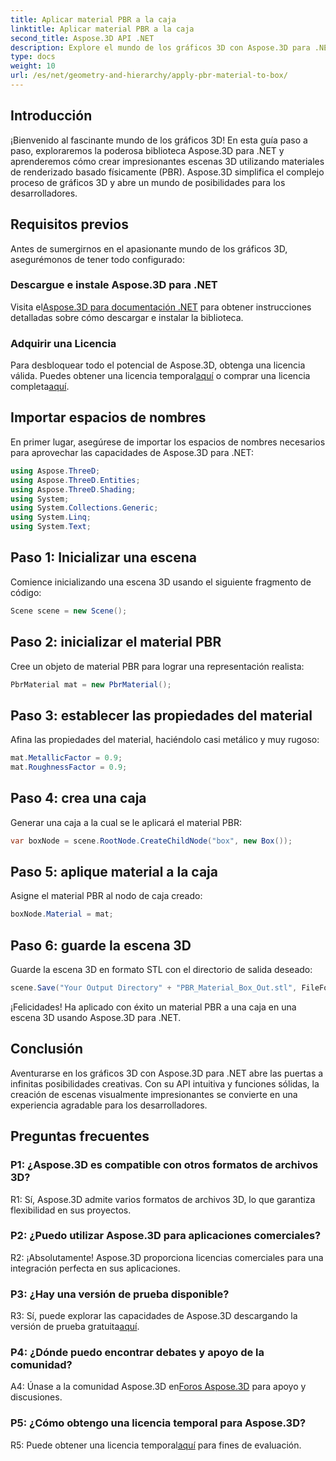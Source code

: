 ```yaml
---
title: Aplicar material PBR a la caja
linktitle: Aplicar material PBR a la caja
second_title: Aspose.3D API .NET
description: Explore el mundo de los gráficos 3D con Aspose.3D para .NET. Cree escenas inmersivas sin esfuerzo utilizando materiales de renderizado basado físicamente.
type: docs
weight: 10
url: /es/net/geometry-and-hierarchy/apply-pbr-material-to-box/
---
```

## Introducción

¡Bienvenido al fascinante mundo de los gráficos 3D! En esta guía paso a paso, exploraremos la poderosa biblioteca Aspose.3D para .NET y aprenderemos cómo crear impresionantes escenas 3D utilizando materiales de renderizado basado físicamente (PBR). Aspose.3D simplifica el complejo proceso de gráficos 3D y abre un mundo de posibilidades para los desarrolladores.

## Requisitos previos

Antes de sumergirnos en el apasionante mundo de los gráficos 3D, asegurémonos de tener todo configurado:

### Descargue e instale Aspose.3D para .NET

 Visita el[Aspose.3D para documentación .NET](https://reference.aspose.com/3d/net/) para obtener instrucciones detalladas sobre cómo descargar e instalar la biblioteca.

### Adquirir una Licencia

Para desbloquear todo el potencial de Aspose.3D, obtenga una licencia válida. Puedes obtener una licencia temporal[aquí](https://purchase.aspose.com/temporary-license/) o comprar una licencia completa[aquí](https://purchase.aspose.com/buy).

## Importar espacios de nombres

En primer lugar, asegúrese de importar los espacios de nombres necesarios para aprovechar las capacidades de Aspose.3D para .NET:

```csharp
using Aspose.ThreeD;
using Aspose.ThreeD.Entities;
using Aspose.ThreeD.Shading;
using System;
using System.Collections.Generic;
using System.Linq;
using System.Text;
```

## Paso 1: Inicializar una escena

Comience inicializando una escena 3D usando el siguiente fragmento de código:

```csharp
Scene scene = new Scene();
```

## Paso 2: inicializar el material PBR

Cree un objeto de material PBR para lograr una representación realista:

```csharp
PbrMaterial mat = new PbrMaterial();
```

## Paso 3: establecer las propiedades del material

Afina las propiedades del material, haciéndolo casi metálico y muy rugoso:

```csharp
mat.MetallicFactor = 0.9;
mat.RoughnessFactor = 0.9;
```

## Paso 4: crea una caja

Generar una caja a la cual se le aplicará el material PBR:

```csharp
var boxNode = scene.RootNode.CreateChildNode("box", new Box());
```

## Paso 5: aplique material a la caja

Asigne el material PBR al nodo de caja creado:

```csharp
boxNode.Material = mat;
```

## Paso 6: guarde la escena 3D

Guarde la escena 3D en formato STL con el directorio de salida deseado:

```csharp
scene.Save("Your Output Directory" + "PBR_Material_Box_Out.stl", FileFormat.STLASCII);
```

¡Felicidades! Ha aplicado con éxito un material PBR a una caja en una escena 3D usando Aspose.3D para .NET.

## Conclusión

Aventurarse en los gráficos 3D con Aspose.3D para .NET abre las puertas a infinitas posibilidades creativas. Con su API intuitiva y funciones sólidas, la creación de escenas visualmente impresionantes se convierte en una experiencia agradable para los desarrolladores.

## Preguntas frecuentes

### P1: ¿Aspose.3D es compatible con otros formatos de archivos 3D?

R1: Sí, Aspose.3D admite varios formatos de archivos 3D, lo que garantiza flexibilidad en sus proyectos.

### P2: ¿Puedo utilizar Aspose.3D para aplicaciones comerciales?

R2: ¡Absolutamente! Aspose.3D proporciona licencias comerciales para una integración perfecta en sus aplicaciones.

### P3: ¿Hay una versión de prueba disponible?

 R3: Sí, puede explorar las capacidades de Aspose.3D descargando la versión de prueba gratuita[aquí](https://releases.aspose.com/).

### P4: ¿Dónde puedo encontrar debates y apoyo de la comunidad?

 A4: Únase a la comunidad Aspose.3D en[Foros Aspose.3D](https://forum.aspose.com/c/3d/18) para apoyo y discusiones.

### P5: ¿Cómo obtengo una licencia temporal para Aspose.3D?

 R5: Puede obtener una licencia temporal[aquí](https://purchase.aspose.com/temporary-license/) para fines de evaluación.